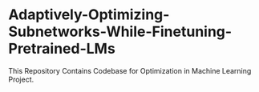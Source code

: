 # Adaptively-Optimizing-Subnetworks-While-Finetuning-Pretrained-LMs
This Repository Contains Codebase for Optimization in Machine Learning Project.
